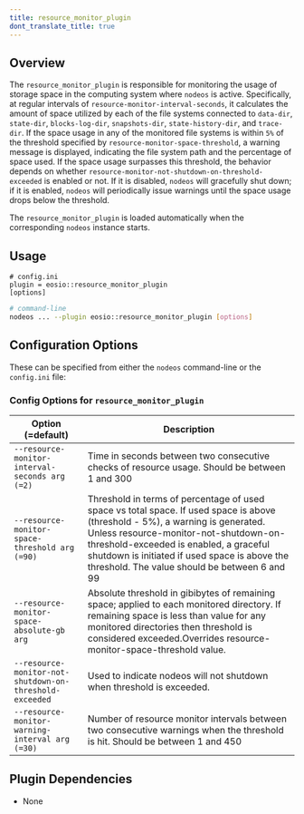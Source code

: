 ```yaml
---
title: resource_monitor_plugin
dont_translate_title: true
---
```


## Overview

The `resource_monitor_plugin` is responsible for monitoring the usage of storage space in the computing system where `nodeos` is active. Specifically, at regular intervals of `resource-monitor-interval-seconds`, it calculates the amount of space utilized by each of the file systems connected to `data-dir`, `state-dir`, `blocks-log-dir`, `snapshots-dir`, `state-history-dir`, and `trace-dir`. If the space usage in any of the monitored file systems is within `5%` of the threshold specified by `resource-monitor-space-threshold`, a warning message is displayed, indicating the file system path and the percentage of space used. If the space usage surpasses this threshold, the behavior depends on whether `resource-monitor-not-shutdown-on-threshold-exceeded` is enabled or not. If it is disabled, `nodeos` will gracefully shut down; if it is enabled, `nodeos` will periodically issue warnings until the space usage drops below the threshold.

The `resource_monitor_plugin` is loaded automatically when the corresponding `nodeos` instance starts.

## Usage

```console
# config.ini
plugin = eosio::resource_monitor_plugin
[options]
```
```sh
# command-line
nodeos ... --plugin eosio::resource_monitor_plugin [options]
```

## Configuration Options

These can be specified from either the `nodeos` command-line or the `config.ini` file:

### Config Options for `resource_monitor_plugin`

Option (=default) | Description
-|-
`--resource-monitor-interval-seconds arg (=2)` | Time in seconds between two consecutive checks of resource usage. Should be between 1 and 300
`--resource-monitor-space-threshold arg (=90)` | Threshold in terms of percentage of used space vs total space. If used space is above (threshold - 5%), a warning is generated. Unless resource-monitor-not-shutdown-on-threshold-exceeded is enabled, a graceful shutdown is initiated if used space is above the threshold. The value should be between 6 and 99
`--resource-monitor-space-absolute-gb arg` | Absolute threshold in gibibytes of remaining space; applied to each monitored directory. If remaining space is less than value for any monitored directories then threshold is considered exceeded.Overrides resource-monitor-space-threshold value.
`--resource-monitor-not-shutdown-on-threshold-exceeded` | Used to indicate nodeos will not shutdown when threshold is exceeded.
`--resource-monitor-warning-interval arg (=30)` | Number of resource monitor intervals between two consecutive warnings when the threshold is hit. Should be between 1 and 450

## Plugin Dependencies

* None
